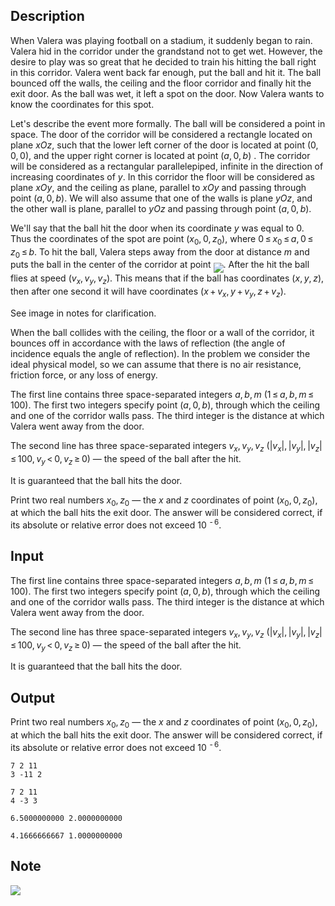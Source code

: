 ## Description

<div><p>When Valera was playing football on a stadium, it suddenly began to rain. Valera hid in the corridor under the grandstand not to get wet. However, the desire to play was so great that he decided to train his hitting the ball right in this corridor. Valera went back far enough, put the ball and hit it. The ball bounced off the walls, the ceiling and the floor corridor and finally hit the exit door. As the ball was wet, it left a spot on the door. Now Valera wants to know the coordinates for this spot.</p><p>Let's describe the event more formally. The ball will be considered a point in space. The door of the corridor will be considered a rectangle located on plane <span class="tex-span"><i>xOz</i></span>, such that the lower left corner of the door is located at point <span class="tex-span">(0, 0, 0)</span>, and the upper right corner is located at point <span class="tex-span">(<i>a</i>, 0, <i>b</i>)</span> . The corridor will be considered as a rectangular parallelepiped, infinite in the direction of increasing coordinates of <span class="tex-span"><i>y</i></span>. In this corridor the floor will be considered as plane <span class="tex-span"><i>xOy</i></span>, and the ceiling as plane, parallel to <span class="tex-span"><i>xOy</i></span> and passing through point <span class="tex-span">(<i>a</i>, 0, <i>b</i>)</span>. We will also assume that one of the walls is plane <span class="tex-span"><i>yOz</i></span>, and the other wall is plane, parallel to <span class="tex-span"><i>yOz</i></span> and passing through point <span class="tex-span">(<i>a</i>, 0, <i>b</i>)</span>.</p><p>We'll say that the ball hit the door when its coordinate <span class="tex-span"><i>y</i></span> was equal to <span class="tex-span">0</span>. Thus the coordinates of the spot are point <span class="tex-span">(<i>x</i><sub class="lower-index">0</sub>, 0, <i>z</i><sub class="lower-index">0</sub>)</span>, where <span class="tex-span">0 ≤ <i>x</i><sub class="lower-index">0</sub> ≤ <i>a</i>, 0 ≤ <i>z</i><sub class="lower-index">0</sub> ≤ <i>b</i></span>. To hit the ball, Valera steps away from the door at distance <span class="tex-span"><i>m</i></span> and puts the ball in the center of the corridor at point <img align="middle" class="tex-formula" src="file://SiIVhQii.png" style="max-width: 100.0%;max-height: 100.0%;">. After the hit the ball flies at speed <span class="tex-span">(<i>v</i><sub class="lower-index"><i>x</i></sub>, <i>v</i><sub class="lower-index"><i>y</i></sub>, <i>v</i><sub class="lower-index"><i>z</i></sub>)</span>. This means that if the ball has coordinates <span class="tex-span">(<i>x</i>, <i>y</i>, <i>z</i>)</span>, then after one second it will have coordinates <span class="tex-span">(<i>x</i> + <i>v</i><sub class="lower-index"><i>x</i></sub>, <i>y</i> + <i>v</i><sub class="lower-index"><i>y</i></sub>, <i>z</i> + <i>v</i><sub class="lower-index"><i>z</i></sub>)</span>.</p><p>See image in notes for clarification.</p><p>When the ball collides with the ceiling, the floor or a wall of the corridor, it bounces off in accordance with the laws of reflection (the angle of incidence equals the angle of reflection). In the problem we consider the ideal physical model, so we can assume that there is no air resistance, friction force, or any loss of energy.</p></div><div class="input-specification"><p>The first line contains three space-separated integers <span class="tex-span"><i>a</i>, <i>b</i>, <i>m</i></span> <span class="tex-span">(1 ≤ <i>a</i>, <i>b</i>, <i>m</i> ≤ 100)</span>. The first two integers specify point <span class="tex-span">(<i>a</i>, 0, <i>b</i>)</span>, through which the ceiling and one of the corridor walls pass. The third integer is the distance at which Valera went away from the door.</p><p>The second line has three space-separated integers <span class="tex-span"><i>v</i><sub class="lower-index"><i>x</i></sub>, <i>v</i><sub class="lower-index"><i>y</i></sub>, <i>v</i><sub class="lower-index"><i>z</i></sub></span> <span class="tex-span">(|<i>v</i><sub class="lower-index"><i>x</i></sub>|, |<i>v</i><sub class="lower-index"><i>y</i></sub>|, |<i>v</i><sub class="lower-index"><i>z</i></sub>| ≤ 100, <i>v</i><sub class="lower-index"><i>y</i></sub> &lt; 0, <i>v</i><sub class="lower-index"><i>z</i></sub> ≥ 0)</span> — the speed of the ball after the hit.</p><p>It is guaranteed that the ball hits the door.</p></div><div class="output-specification"><p>Print two real numbers <span class="tex-span"><i>x</i><sub class="lower-index">0</sub>, <i>z</i><sub class="lower-index">0</sub></span> — the <span class="tex-span"><i>x</i></span> and <span class="tex-span"><i>z</i></span> coordinates of point <span class="tex-span">(<i>x</i><sub class="lower-index">0</sub>, 0, <i>z</i><sub class="lower-index">0</sub>)</span>, at which the ball hits the exit door. The answer will be considered correct, if its absolute or relative error does not exceed <span class="tex-span">10 <sup class="upper-index"> - 6</sup></span>.</p></div>

## Input

<p>The first line contains three space-separated integers <span class="tex-span"><i>a</i>, <i>b</i>, <i>m</i></span> <span class="tex-span">(1 ≤ <i>a</i>, <i>b</i>, <i>m</i> ≤ 100)</span>. The first two integers specify point <span class="tex-span">(<i>a</i>, 0, <i>b</i>)</span>, through which the ceiling and one of the corridor walls pass. The third integer is the distance at which Valera went away from the door.</p><p>The second line has three space-separated integers <span class="tex-span"><i>v</i><sub class="lower-index"><i>x</i></sub>, <i>v</i><sub class="lower-index"><i>y</i></sub>, <i>v</i><sub class="lower-index"><i>z</i></sub></span> <span class="tex-span">(|<i>v</i><sub class="lower-index"><i>x</i></sub>|, |<i>v</i><sub class="lower-index"><i>y</i></sub>|, |<i>v</i><sub class="lower-index"><i>z</i></sub>| ≤ 100, <i>v</i><sub class="lower-index"><i>y</i></sub> &lt; 0, <i>v</i><sub class="lower-index"><i>z</i></sub> ≥ 0)</span> — the speed of the ball after the hit.</p><p>It is guaranteed that the ball hits the door.</p>

## Output

<p>Print two real numbers <span class="tex-span"><i>x</i><sub class="lower-index">0</sub>, <i>z</i><sub class="lower-index">0</sub></span> — the <span class="tex-span"><i>x</i></span> and <span class="tex-span"><i>z</i></span> coordinates of point <span class="tex-span">(<i>x</i><sub class="lower-index">0</sub>, 0, <i>z</i><sub class="lower-index">0</sub>)</span>, at which the ball hits the exit door. The answer will be considered correct, if its absolute or relative error does not exceed <span class="tex-span">10 <sup class="upper-index"> - 6</sup></span>.</p>





```input1
7 2 11
3 -11 2

```




```input2
7 2 11
4 -3 3

```




```output1
6.5000000000 2.0000000000

```




```output2
4.1666666667 1.0000000000

```



## Note

<p><img class="tex-graphics" src="file://gHVuf4Uz.png" style="max-width: 100.0%;max-height: 100.0%;"></p>
